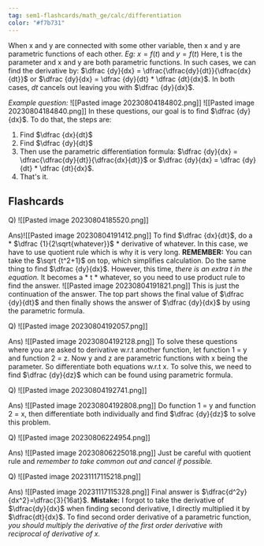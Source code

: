 ```yaml
---
tag: sem1-flashcards/math_ge/calc/differentiation
color: "#f7b731"
---
```

When x and y are connected with some other variable, then x and y are parametric functions of each other. *Eg:* $x = f(t)$ and $y = f(t)$ Here, t is the parameter and x and y are both parametric functions. In such cases, we can find the derivative by:
$\dfrac {dy}{dx} = \dfrac{\dfrac{dy}{dt}}{\dfrac{dx}{dt}}$ or $\dfrac {dy}{dx} = \dfrac {dy}{dt} * \dfrac {dt}{dx}$. In both cases, $dt$ cancels out leaving you with $\dfrac {dy}{dx}$.

*Example question:* ![[Pasted image 20230804184802.png]]
![[Pasted image 20230804184840.png]]
In these questions, our goal is to find $\dfrac {dy}{dx}$. To do that, the steps are:
1) Find $\dfrac {dx}{dt}$
2) Find $\dfrac {dy}{dt}$ 
3) Then use the parametric differentiation formula: $\dfrac {dy}{dx} = \dfrac{\dfrac{dy}{dt}}{\dfrac{dx}{dt}}$ or $\dfrac {dy}{dx} = \dfrac {dy}{dt} * \dfrac {dt}{dx}$.
4) That's it.



## Flashcards
Q) ![[Pasted image 20230804185520.png]]

Ans)![[Pasted image 20230804191412.png]]
To find $\dfrac {dx}{dt}$, do a * $\dfrac {1}{2\sqrt{whatever}}$ * derivative of whatever. In this case, we have to use quotient rule which is why it is very long. **REMEMBER:** You can take the $\sqrt {t^2+1}$ on top, which simplifies calculation. Do the same thing to find $\dfrac {dy}{dx}$. However, this time, *there is an extra t in the equation.* It becomes a * t * whatever, so you need to use product rule to find the answer.
![[Pasted image 20230804191821.png]]
This is just the continuation of the answer. The top part shows the final value of $\dfrac {dy}{dt}$ and then finally shows the answer of $\dfrac {dy}{dx}$ by using the parametric formula.

Q) ![[Pasted image 20230804192057.png]]

Ans) ![[Pasted image 20230804192128.png]]
To solve these questions where you are asked to derivative w.r.t another function, let function 1 = y and function 2 = z. Now y and z are parametric functions with x being the parameter. So differentiate both equations w.r.t x. To solve this, we need to find $\dfrac {dy}{dz}$ which can be found using parametric formula.
<!--SR:!2023-08-28,2,150-->

Q) ![[Pasted image 20230804192741.png]]

Ans) ![[Pasted image 20230804192808.png]]
Do function 1 = y and function 2 = x, then differentiate both individually and find $\dfrac {dy}{dz}$ to solve this problem.

Q) ![[Pasted image 20230806224954.png]]

Ans) ![[Pasted image 20230806225018.png]]
Just be careful with quotient rule and *remember to take common out and cancel if possible.* 
<!--SR:!2023-08-28,2,150-->

Q) ![[Pasted image 20231117115218.png]]

Ans) ![[Pasted image 20231117115328.png]]
Final answer is $\dfrac{d^2y}{dx^2}=\dfrac{3}{16at}$.
**Mistake:** I forgot to take the derivative of $\dfrac{dy}{dx}$ when finding second derivative, I directly multiplied it by $\dfrac{dt}{dx}$. To find second order derivative of a parametric function, *you should multiply the derivative of the first order derivative with reciprocal of derivative of x.*